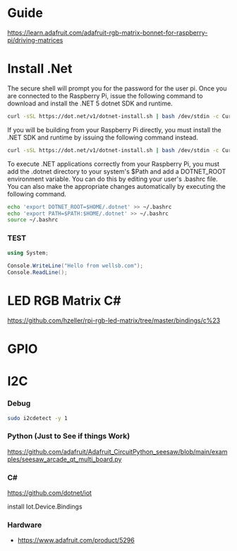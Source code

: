 # Guide
https://learn.adafruit.com/adafruit-rgb-matrix-bonnet-for-raspberry-pi/driving-matrices

# Install .Net
The secure shell will prompt you for the password for the user pi. Once you are connected to the Raspberry Pi, issue the following command to download and install the .NET 5 dotnet SDK and runtime.

``` bash
curl -sSL https://dot.net/v1/dotnet-install.sh | bash /dev/stdin -c Current --runtime dotnet
```

If you will be building from your Raspberry Pi directly, you must install the .NET SDK and runtime by issuing the following command instead.
``` bash
curl -sSL https://dot.net/v1/dotnet-install.sh | bash /dev/stdin -c Current
```

To execute .NET applications correctly from your Raspberry Pi, you must add the .dotnet directory to your system's $Path and add a DOTNET_ROOT environment variable. You can do this by editing your user's .bashrc file. You can also make the appropriate changes automatically by executing the following command.
```bash
echo 'export DOTNET_ROOT=$HOME/.dotnet' >> ~/.bashrc
echo 'export PATH=$PATH:$HOME/.dotnet' >> ~/.bashrc
source ~/.bashrc
```

### TEST

``` csharp
using System;
 
Console.WriteLine("Hello from wellsb.com");
Console.ReadLine();
```

# LED RGB Matrix C#
https://github.com/hzeller/rpi-rgb-led-matrix/tree/master/bindings/c%23

# GPIO

# I2C

### Debug
``` bash
sudo i2cdetect -y 1
```

### Python (Just to See if things Work)
https://github.com/adafruit/Adafruit_CircuitPython_seesaw/blob/main/examples/seesaw_arcade_qt_multi_board.py

### C#
https://github.com/dotnet/iot

install Iot.Device.Bindings

### Hardware
- https://www.adafruit.com/product/5296
